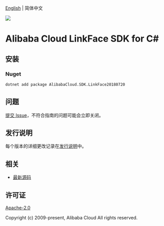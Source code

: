 [English](README.md) | 简体中文

![](https://aliyunsdk-pages.alicdn.com/icons/AlibabaCloud.svg)

# Alibaba Cloud LinkFace SDK for C#

## 安装

### Nuget

```bash
dotnet add package AlibabaCloud.SDK.LinkFace20180720
```

## 问题

[提交 Issue](https://github.com/aliyun/alibabacloud-csharp-sdk/issues/new)，不符合指南的问题可能会立即关闭。

## 发行说明

每个版本的详细更改记录在[发行说明](./ChangeLog.md)中。

## 相关

* [最新源码](https://github.com/aliyun/alibabacloud-csharp-sdk/)

## 许可证

[Apache-2.0](http://www.apache.org/licenses/LICENSE-2.0)

Copyright (c) 2009-present, Alibaba Cloud All rights reserved.

